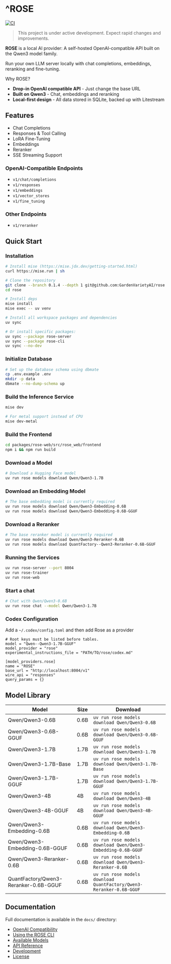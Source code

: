 # ^ROSE

 [![CI](https://github.com/GardenVarietyAI/rose-server/actions/workflows/ci.yml/badge.svg)](https://github.com/GardenVarietyAI/rose-server/actions/workflows/ci.yml)

> This project is under active development. Expect rapid changes and improvements.

**ROSE** is a local AI provider: A self-hosted OpenAI-compatible API built on the Qwen3 model family.

Run your own LLM server locally with chat completions, embeddings, reranking and fine-tuning.

Why ROSE?

- **Drop-in OpenAI compatible API** - Just change the base URL
- **Built on Qwen3** - Chat, embeddings and reranking
- **Local-first design** - All data stored in SQLite, backed up with Litestream

## Features

- Chat Completions
- Responses & Tool Calling
- LoRA Fine-Tuning
- Embeddings
- Reranker
- SSE Streaming Support

### OpenAI-Compatible Endpoints

- `v1/chat/completions`
- `v1/responses`
- `v1/embeddings`
- `v1/vector_stores`
- `v1/fine_tuning`

### Other Endpoints

- `v1/reranker`

## Quick Start

### Installation

```bash
# Install mise (https://mise.jdx.dev/getting-started.html)
curl https://mise.run | sh

# Clone the repository
git clone --branch 0.1.4 --depth 1 git@github.com:GardenVarietyAI/rose.git
cd rose

# Install deps
mise install
mise exec -- uv venv

# Install all workspace packages and dependencies
uv sync

# Or install specific packages:
uv sync --package rose-server
uv sync --package rose-cli
uv sync --no-dev
```

### Initialize Database

```bash
# Set up the database schema using dbmate
cp .env.example .env
mkdir -p data
dbmate --no-dump-schema up
```

### Build the Inference Service

```bash
mise dev

# For metal support instead of CPU
mise dev-metal
```

### Build the Frontend

```bash
cd packages/rose-web/src/rose_web/frontend 
npm i && npm run build
```

### Download a Model

```bash
# Download a Hugging Face model
uv run rose models download Qwen/Qwen3-1.7B
```

### Download an Embedding Model

```bash
# The base embedding model is currently required
uv run rose models download Qwen/Qwen3-Embedding-0.6B
uv run rose models download Qwen/Qwen3-Embedding-0.6B-GGUF
```

### Download a Reranker

```bash
# The base reranker model is currently required
uv run rose models download Qwen/Qwen3-Reranker-0.6B
uv run rose models download QuantFactory--Qwen3-Reranker-0.6B-GGUF
```

### Running the Services

```bash
uv run rose-server --port 8004
uv run rose-trainer
uv run rose-web
```

### Start a chat

```bash
# Chat with Qwen/Qwen3-0.6B
uv run rose chat --model Qwen/Qwen3-1.7B
```

### Codex Configuration

Add a `~/.codex/config.toml` and then add Rose as a provider

```
# Root keys must be listed before tables.
model = "Qwen--Qwen3-1.7B-GGUF"
model_provider = "rose"
experimental_instructions_file = "PATH/TO/rose/codex.md"

[model_providers.rose]
name = "ROSE"
base_url = "http://localhost:8004/v1"
wire_api = "responses"
query_params = {}
```

## Model Library

| Model                                 | Size | Download                                                            |
| ------------------------------------- | ---- | ------------------------------------------------------------------- |
| Qwen/Qwen3-0.6B                       | 0.6B | `uv run rose models download Qwen/Qwen3-0.6B`                       |
| Qwen/Qwen3-0.6B-GGUF                  | 0.6B | `uv run rose models download Qwen/Qwen3-0.6B-GGUF`                  |
| Qwen/Qwen3-1.7B                       | 1.7B | `uv run rose models download Qwen/Qwen3-1.7B`                       |
| Qwen/Qwen3-1.7B-Base                  | 1.7B | `uv run rose models download Qwen/Qwen3-1.7B-Base`                  |
| Qwen/Qwen3-1.7B-GGUF                  | 1.7B | `uv run rose models download Qwen/Qwen3-1.7B-GGUF`                  |
| Qwen/Qwen3-4B                         | 4B   | `uv run rose models download Qwen/Qwen3-4B`                         |
| Qwen/Qwen3-4B-GGUF                    | 4B   | `uv run rose models download Qwen/Qwen3-4B-GGUF`                    |
| Qwen/Qwen3-Embedding-0.6B             | 0.6B | `uv run rose models download Qwen/Qwen3-Embedding-0.6B`             |
| Qwen/Qwen3-Embedding-0.6B-GGUF        | 0.6B | `uv run rose models download Qwen/Qwen3-Embedding-0.6B-GGUF`        |
| Qwen/Qwen3-Reranker-0.6B              | 0.6B | `uv run rose models download Qwen/Qwen3-Reranker-0.6B`              |
| QuantFactory/Qwen3-Reranker-0.6B-GGUF | 0.6B | `uv run rose models download QuantFactory/Qwen3-Reranker-0.6B-GGUF` |

## Documentation

Full documentation is available in the `docs/` directory:

- [OpenAI Compatibility](docs/openai-compatibility.md)
- [Using the ROSE CLI](docs/using-the-rose-cli.md)
- [Available Models](docs/available-models.md)
- [API Reference](docs/api-reference.md)
- [Development](docs/development.md)
- [License](docs/license.md)
